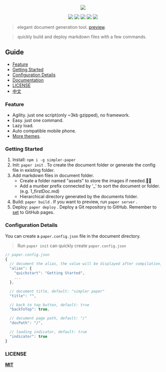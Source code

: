 
<p align="center" height="300">
<img src="https://github.com/DhyanaChina/simpler-paper/blob/master/logo.png" align="center">
</p>

<p align=center>
<a target="_blank" href="https://www.npmjs.com/package/simpler-paper" title="NPM version"><img src="https://img.shields.io/github/package-json/v/DhyanaChina/simpler-paper.svg?style=flat-square"></a>
<a target="_blank" href="http://nodejs.org/download/" title="Node version"><img src="https://img.shields.io/badge/node.js-%3E=_6.0-green.svg?style=flat-square"></a>
<a target="_blank" href="https://opensource.org/licenses/MIT" title="License: MIT"><img src="https://img.shields.io/github/license/mashape/apistatus.svg?style=flat-square"></a>
<a target="_blank" href="https://travis-ci.org/DhyanaChina/simpler-paper" title="Build Status"><img src="https://img.shields.io/travis/DhyanaChina/simpler-paper/master.svg?style=flat-square"></a>
<a target="_blank" href="https://www.npmjs.com/package/simpler-paper" title="Downloads"><img src="https://img.shields.io/npm/dt/simpler-paper.svg?style=flat-square"></a>
</p>

> elegant document generation tool. [preview](http://paper.wittsay.cc/).

> quickly build and deploy markdown files with a few commands.    

## Guide  
- [Feature](#feature)  
- [Getting Started](#getting-started)  
- [Configuration Details](#configuration-details)  
- [Documentation](http://paper.wittsay.cc/)
- [LICENSE](#license)  
- [中文](README_CN.md)

### Feature  
- Agility. just one script(only ~3kb gzipped), no framework.  
- Easy. just one command.  
- Lazy load.  
- Auto compatible mobile phone.  
- [More themes](https://github.com/DhyanaChina/simpler-paper-themes).

### Getting Started  
1. Install: `npm i -g simpler-paper`  
2. Init: `paper init` . To create the document folder or generate the config file in existing folder.  
3. Add markdown files in document folder.   
    - Create a folder named "assets" to store the images if needed.🤔🤔  
    - Add a munber prefix connected by '_' to sort the document or folder. (e.g. 1_firstDoc.md)  
    - Hierarchical directory generated by the documents folder.  
4. Build: `paper build` . If you want to preview, run `paper server` .  
5. Deploy: `paper deploy` . Deploy a Git repository to GitHub.
Remember to [set](https://help.github.com/articles/configuring-a-publishing-source-for-github-pages/#enabling-github-pages-to-publish-your-site-from-master-or-gh-pages) to GitHub pages.

### Configuration Details
You can create a `paper.config.json` file in the document directory.

> Run `paper init` can quickly create `paper.config.json`

```typescript
// paper.config.json
{
  // document the alias, the value will be displayed after compilation, default: null
  "alias": {
    "quickstart": "Getting Started",
    ...
  },

  // document title, default: "simpler paper"
  "title": "",

  // back to top button, default: true
  "backToTop": true,

  // document page path, default: "/"
  "docPath": "/",

  // loading indicator, default: true
  "indicator": true
}
```  


### LICENSE

[**MIT**](LICENSE)


